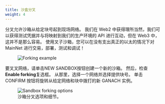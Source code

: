 ```yaml
---
title: 沙盒分叉
weight: 4
---
```


分叉允许沙箱从给定块号起到现场网络。
我们在 Web2 中获得理所当然，我们可以获得测试凭据并与将映射到我们的生产环境的 API 进行互动，但在 Web3 中，这并不是那么容易。
使用叉子沙箱，您可以在没有支出真正的以太的情况下对 MainNet 进行交易，部署，测试和调试！

<figure>
  <img class="half-width mb-6" src="/img/docs/teams/what-is-forking.png" alt="Forking example">
</figure>

要叉叉网络，请单击<span class="inline-button">NEW SANDBOX</span>按钮创建一个新的沙箱。
然后，检查**Enable forking**复选框。
从那里，选择一个网络并选择提供块号。
单击<span class="inline-button">CONFIRM</span> 按钮将旋转从给定网络和块中拨打的新 GANACH 实例。

<figure class="screenshot">
  <img class="w-100" src="/img/docs/teams/sandbox-forking.png" alt="Sandbox forking options">
  <figcaption class="text-center">沙箱分叉选项和细节。</figcaption>
</figure>
